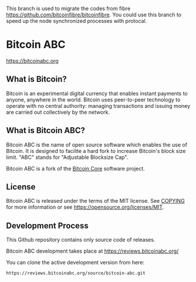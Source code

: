 This branch is used to migrate the codes from fibre https://github.com/bitcoinfibre/bitcoinfibre. You could use this branch to speed up the node synchronized processes with protocal.

Bitcoin ABC
===========

https://bitcoinabc.org

What is Bitcoin?
----------------

Bitcoin is an experimental digital currency that enables instant payments to
anyone, anywhere in the world. Bitcoin uses peer-to-peer technology to operate
with no central authority: managing transactions and issuing money are carried
out collectively by the network.

What is Bitcoin ABC?
--------------------

Bitcoin ABC is the name of open source software which enables the use of Bitcoin.
It is designed to facilite a hard fork to increase Bitcoin's block size limit.
"ABC" stands for "Adjustable Blocksize Cap".

Bitcoin ABC is a fork of the [Bitcoin Core](https://bitcoincore.org) software project.

License
-------

Bitcoin ABC is released under the terms of the MIT license. See [COPYING](COPYING) for more
information or see https://opensource.org/licenses/MIT.

Development Process
-------------------

This Github repository contains only source code of releases.

Bitcoin ABC development takes place at https://reviews.bitcoinabc.org/

You can clone the active development version from here:

    https://reviews.bitcoinabc.org/source/bitcoin-abc.git
